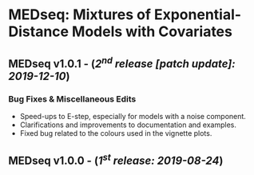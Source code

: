 __MEDseq: Mixtures of Exponential-Distance Models with Covariates__   
===================================================================

## MEDseq v1.0.1 - (_2<sup>nd</sup> release [patch update]: 2019-12-10_)
### Bug Fixes & Miscellaneous Edits
* Speed-ups to E-step, especially for models with a noise component.
* Clarifications and improvements to documentation and examples.
* Fixed bug related to the colours used in the vignette plots.

## MEDseq v1.0.0 - (_1<sup>st</sup> release: 2019-08-24_)